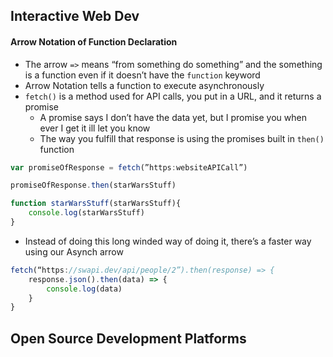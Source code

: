 ## Interactive Web Dev
#### Arrow Notation of Function Declaration
- The arrow `=>` means “from something do something” and the something is a function even if it doesn’t have the `function` keyword
- Arrow Notation tells a function to execute asynchronously
- `fetch()` is a method used for API calls, you put in a URL, and it returns a promise 
	- A promise says I don’t have the data yet, but I promise you when ever I get it ill let you know
	- The way you fulfill that response is using the promises built in `then()` function
```JavaScript
var promiseOfResponse = fetch(”https:websiteAPICall”)

promiseOfResponse.then(starWarsStuff)

function starWarsStuff(starWarsStuff){
	console.log(starWarsStuff)
}
```
- Instead of doing this long winded way of doing it, there’s a faster way using our Asynch arrow 
```Javascript
fetch(“https://swapi.dev/api/people/2”).then(response) => {
	response.json().then(data) => {
		console.log(data)
	}
}
```
## Open Source Development Platforms